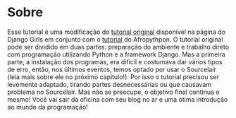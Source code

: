 # Sobre

Esse tutorial é uma modificação do [tutorial original](https://tutorial.djangogirls.org/pt/) disponível na página do Django Girls em conjunto com o [tutorial](https://afropython.gitbook.io/tutorial/) do Afropythpon. O tutorial original pode ser dividido em duas partes: preparação do ambiente e trabalho direto com programação utilizando Python e a framework Django. Mas a primeira parte, a instalação dos programas, era difícil e costumava dar vários tipos de erro, então, nos últimos eventos, temos optado por usar o Sourcelair \(leia mais sobre ele no próximo capítulo!\). Por isso o tutorial precisou ser levemente adaptado, tirando partes desnecessárias ou que causavam problema no Sourcelair. Mas não se preocupe, o objetivo final continua o mesmo! Você vai sair da oficina com seu blog no ar e uma ótima introdução ao mundo da programação!

